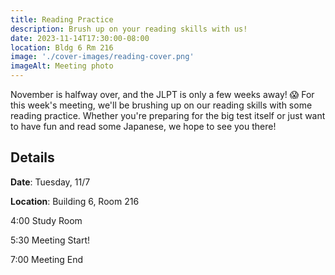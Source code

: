 ```yaml
---
title: Reading Practice
description: Brush up on your reading skills with us!
date: 2023-11-14T17:30:00-08:00
location: Bldg 6 Rm 216
image: './cover-images/reading-cover.png'
imageAlt: Meeting photo
---
```


November is halfway over, and the JLPT is only a few weeks away! 😱 For this week's meeting, we'll be brushing up on our reading skills with some reading practice. Whether you're preparing for the big test itself or just want to have fun and read some Japanese, we hope to see you there!

## Details
**Date**: Tuesday, 11/7

**Location**: Building 6, Room 216

4:00    Study Room

5:30    Meeting Start!

7:00    Meeting End